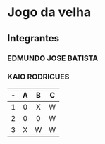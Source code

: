 # Jogo da velha
## Integrantes
### EDMUNDO JOSE BATISTA
### KAIO RODRIGUES
| - | A | B | C |
| -- | :---: | :---: | :---: |
| 1 | 0 | X | W |
| 2 | 0 | 0| W |
| 3 | X| W | W |